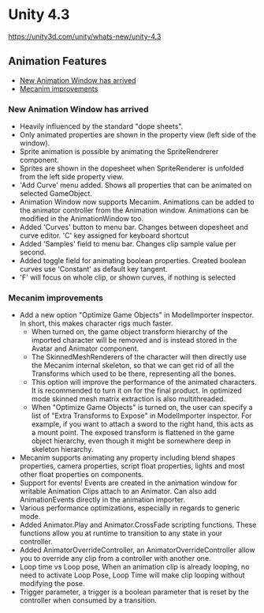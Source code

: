 # Unity 4.3

https://unity3d.com/unity/whats-new/unity-4.3

## Animation Features

- [New Animation Window has arrived](#new-animation-window-has-arrived)
- [Mecanim improvements](#mecanim-improvements)


### New Animation Window has arrived

*   Heavily influenced by the standard "dope sheets".
*   Only animated properties are shown in the property view (left side of the window).
*   Sprite animation is possible by animating the SpriteRendrerer component.
*   Sprites are shown in the dopesheet when SpriteRenderer is unfolded from the left side property view.
*   'Add Curve' menu added. Shows all properties that can be animated on selected GameObject.
*   Animation Window now supports Mecanim. Animations can be added to the animator controller from the Animation window. Animations can be modified in the AnimationWindow too.
*   Added 'Curves' button to menu bar. Changes between dopesheet and curve editor. 'C' key assigned for keyboard shortcut
*   Added 'Samples' field to menu bar. Changes clip sample value per second.
*   Added toggle field for animating boolean properties. Created boolean curves use 'Constant' as default key tangent.
*   'F' will focus on whole clip, or shown curves, if nothing is selected

### Mecanim improvements

*   Add a new option "Optimize Game Objects" in ModelImporter inspector. In short, this makes character rigs much faster.
    *   When turned on, the game object transform hierarchy of the imported character will be removed and is instead stored in the Avatar and Animator component.
    *   The SkinnedMeshRenderers of the character will then directly use the Mecanim internal skeleton, so that we can get rid of all the Transforms which used to be there, representing all the bones.
    *   This option will improve the performance of the animated characters. It is recommended to turn it on for the final product. In optimized mode skinned mesh matrix extraction is also multithreaded.
    *   When "Optimize Game Objects" is turned on, the user can specify a list of "Extra Transforms to Expose" in ModelImporter inspector. For example, if you want to attach a sword to the right hand, this acts as a mount point. The exposed transform is flattened in the game object hierarchy, even though it might be somewhere deep in skeleton hierarchy.
*   Mecanim supports animating any property including blend shapes properties, camera properties, script float properties, lights and most other float properties on components.
*   Support for events! Events are created in the animation window for writable Animation Clips attach to an Animator. Can also add AnimationEvents directly in the animation importer.
*   Various performance optimizations, especially in regards to generic mode.
*   Added Animator.Play and Animator.CrossFade scripting functions. These functions allow you at runtime to transition to any state in your controller.
*   Added AnimatorOverrideController, an AnimatorOverrideController allow you to override any clip from a controller with another one.
*   Loop time vs Loop pose, When an animation clip is already looping, no need to activate Loop Pose, Loop Time will make clip looping without modifying the pose.
*   Trigger parameter, a trigger is a boolean parameter that is reset by the controller when consumed by a transition.
